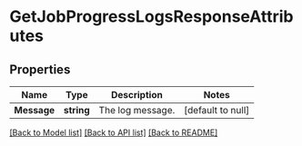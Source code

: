 # GetJobProgressLogsResponseAttributes

## Properties
Name | Type | Description | Notes
------------ | ------------- | ------------- | -------------
**Message** | **string** | The log message. | [default to null]

[[Back to Model list]](../README.md#documentation-for-models) [[Back to API list]](../README.md#documentation-for-api-endpoints) [[Back to README]](../README.md)

